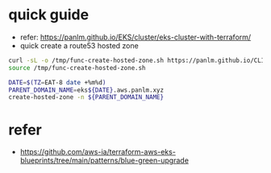
# quick guide
- refer: https://panlm.github.io/EKS/cluster/eks-cluster-with-terraform/
- quick create a route53 hosted zone
```sh
curl -sL -o /tmp/func-create-hosted-zone.sh https://panlm.github.io/CLI/functions/func-create-hosted-zone.sh
source /tmp/func-create-hosted-zone.sh

DATE=$(TZ=EAT-8 date +%m%d)
PARENT_DOMAIN_NAME=eks${DATE}.aws.panlm.xyz
create-hosted-zone -n ${PARENT_DOMAIN_NAME}
```

# refer
- https://github.com/aws-ia/terraform-aws-eks-blueprints/tree/main/patterns/blue-green-upgrade
